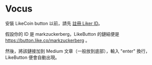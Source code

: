 # Vocus

安裝 LikeCoin button 以前，請先 [註冊 Liker ID](https://docs.like.co/v/zh/user-guide/liker-id/how-to-register-a-liker-id)。

假設你的 ID 是 markzuckerberg，LikeButton 的鏈結便是 https://button.like.co/markzuckerberg 。

然後，將該鏈接加到 Medium 文章（一般放到底部），輸入 "enter" 換行，LikeButton 便會自動出現。

